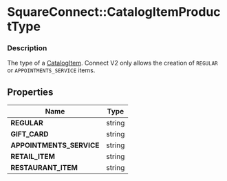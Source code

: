# SquareConnect::CatalogItemProductType

### Description

 The type of a [CatalogItem](#type-catalogitem). Connect V2 only allows the creation of `REGULAR` or `APPOINTMENTS_SERVICE` items.

## Properties
Name | Type
------------ | -------------
**REGULAR** | string
**GIFT_CARD** | string
**APPOINTMENTS_SERVICE** | string
**RETAIL_ITEM** | string
**RESTAURANT_ITEM** | string


